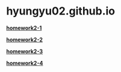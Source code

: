 # hyungyu02.github.io

[**homework2-1**](https://hyungyu02.github.io/homework2-1.html)   
   
[**homework2-2**](https://hyungyu02.github.io/homework2-2.html)   
   
[**homework2-3**](https://hyungyu02.github.io/homework2-3html)   
   
[**homework2-4**](https://hyungyu02.github.io/homework2-4html)
